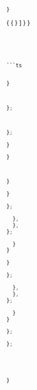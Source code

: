 

```ts


}
```









{
      {
      }
    ]
  }
}
```





```ts
```


```ts

}
```




```ts


};
```


```ts


};
```




```ts
}
```


```ts
}
```




```ts
```


```ts

}
```




```ts
}

};

  },
  },
};

  }
}
```


```ts
}

};

  },
  },
};

  }
}
```




```ts
};
```


```ts
};
```




```ts
```


```ts
```




```ts
```


```ts

}
```







